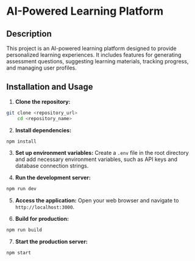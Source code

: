 # AI-Powered Learning Platform

## Description

This project is an AI-powered learning platform designed to provide personalized learning experiences. It includes features for generating assessment questions, suggesting learning materials, tracking progress, and managing user profiles.

## Installation and Usage

1.  **Clone the repository:**
    
```bash
git clone <repository_url>
    cd <repository_name>
```

2.  **Install dependencies:**
    
```bash
npm install
```

3.  **Set up environment variables:**
    Create a `.env` file in the root directory and add necessary environment variables, such as API keys and database connection strings.

4.  **Run the development server:**
    
```bash
npm run dev
```

5.  **Access the application:**
    Open your web browser and navigate to `http://localhost:3000`.

6.  **Build for production:**
    
```bash
npm run build
```

7.  **Start the production server:**
    
```bash
npm start
```